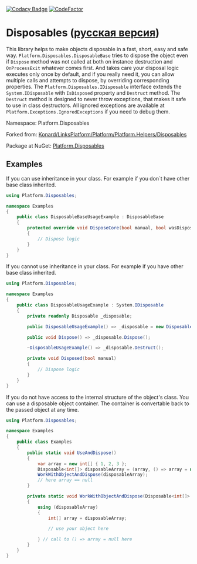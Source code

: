 [![Codacy Badge](https://api.codacy.com/project/badge/Grade/3fdafa7bb9334ea4ac4ce242039d278a)](https://app.codacy.com/app/drakonard/Disposables?utm_source=github.com&utm_medium=referral&utm_content=linksplatform/Disposables&utm_campaign=Badge_Grade_Dashboard)
[![CodeFactor](https://www.codefactor.io/repository/github/linksplatform/disposables/badge)](https://www.codefactor.io/repository/github/linksplatform/disposables)

# Disposables ([русская версия](https://github.com/LinksPlatform/Disposables/blob/master/README.ru.md))

This library helps to make objects disposable in a fast, short, easy and safe way. `Platform.Disposables.DisposableBase` tries to dispose the object even if `Dispose` method was not called at both on instance destruction and `OnProcessExit` whatever comes first. And takes care your disposal logic executes only once by default, and if you really need it, you can allow multiple calls and attempts to dispose, by overriding corresponding properties. The `Platform.Disposables.IDisposable` interface extends the `System.IDisposable` with `IsDisposed` property and `Destruct` method. The `Destruct` method is designed to never throw exceptions, that makes it safe to use in class destructors. All ignored exceptions are available at `Platform.Exceptions.IgnoredExceptions` if you need to debug them.

Namespace: Platform.Disposables

Forked from: [Konard/LinksPlatform/Platform/Platform.Helpers/Disposables](https://github.com/Konard/LinksPlatform/tree/708f6143645333781adae0cad7ae998fefcd6317/Platform/Platform.Helpers/Disposables)

Package at NuGet: [Platform.Disposables](https://www.nuget.org/packages/Platform.Disposables)

## Examples

If you can use inheritance in your class. For example if you don`t have other base class inherited.

```C#
using Platform.Disposables;

namespace Examples
{
    public class DisposableBaseUsageExample : DisposableBase
    {
        protected override void DisposeCore(bool manual, bool wasDisposed)
        {
            // Dispose logic
        }
    }
}
```

If you cannot use inheritance in your class. For example if you have other base class inherited.

```C#
using Platform.Disposables;

namespace Examples
{
    public class DisposableUsageExample : System.IDisposable
    {
        private readonly Disposable _disposable;

        public DisposableUsageExample() => _disposable = new Disposable(Disposed);

        public void Dispose() => _disposable.Dispose();

        ~DisposableUsageExample() => _disposable.Destruct();

        private void Disposed(bool manual)
        {
            // Dispose logic
        }
    }
}
```

If you do not have access to the internal structure of the object's class. You can use a disposable object container. The container is convertable back to the passed object at any time.

```C#
using Platform.Disposables;

namespace Examples
{
    public class Examples
    {
        public static void UseAndDispose()
        {
            var array = new int[] { 1, 2, 3 };
            Disposable<int[]> disposableArray = (array, () => array = null);
            WorkWithObjectAndDispose(disposableArray);
            // here array == null
        }

        private static void WorkWithObjectAndDispose(Disposable<int[]> disposableArray)
        {
            using (disposableArray)
            {
                int[] array = disposableArray;

                // use your object here

            } // call to () => array = null here
        }
    }
}
```
